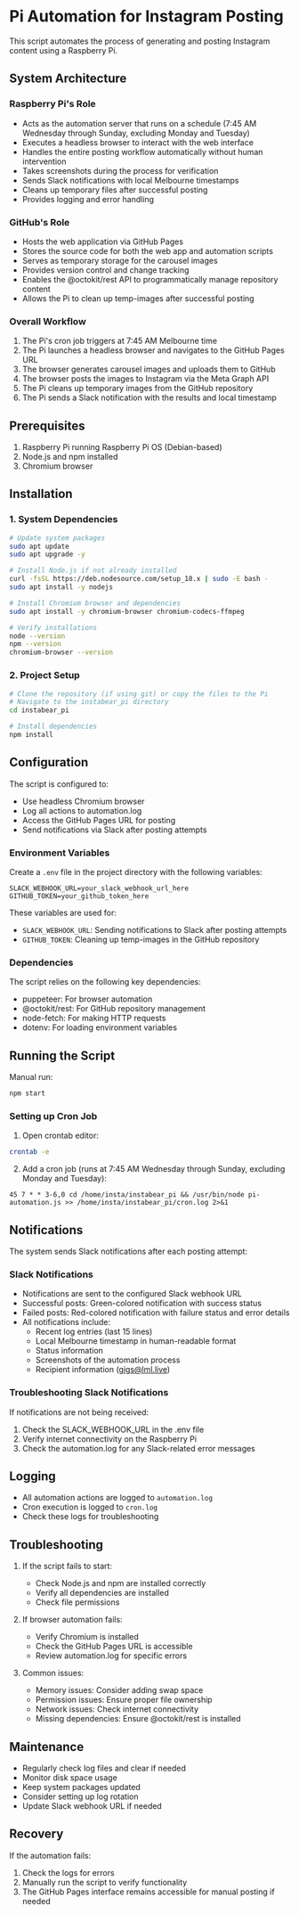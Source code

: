 # Pi Automation for Instagram Posting

This script automates the process of generating and posting Instagram content using a Raspberry Pi.

## System Architecture

### Raspberry Pi's Role
- Acts as the automation server that runs on a schedule (7:45 AM Wednesday through Sunday, excluding Monday and Tuesday)
- Executes a headless browser to interact with the web interface
- Handles the entire posting workflow automatically without human intervention
- Takes screenshots during the process for verification
- Sends Slack notifications with local Melbourne timestamps
- Cleans up temporary files after successful posting
- Provides logging and error handling

### GitHub's Role
- Hosts the web application via GitHub Pages
- Stores the source code for both the web app and automation scripts
- Serves as temporary storage for the carousel images
- Provides version control and change tracking
- Enables the @octokit/rest API to programmatically manage repository content
- Allows the Pi to clean up temp-images after successful posting

### Overall Workflow
1. The Pi's cron job triggers at 7:45 AM Melbourne time
2. The Pi launches a headless browser and navigates to the GitHub Pages URL
3. The browser generates carousel images and uploads them to GitHub
4. The browser posts the images to Instagram via the Meta Graph API
5. The Pi cleans up temporary images from the GitHub repository
6. The Pi sends a Slack notification with the results and local timestamp

## Prerequisites

1. Raspberry Pi running Raspberry Pi OS (Debian-based)
2. Node.js and npm installed
3. Chromium browser

## Installation

### 1. System Dependencies

```bash
# Update system packages
sudo apt update
sudo apt upgrade -y

# Install Node.js if not already installed
curl -fsSL https://deb.nodesource.com/setup_18.x | sudo -E bash -
sudo apt install -y nodejs

# Install Chromium browser and dependencies
sudo apt install -y chromium-browser chromium-codecs-ffmpeg

# Verify installations
node --version
npm --version
chromium-browser --version
```

### 2. Project Setup

```bash
# Clone the repository (if using git) or copy the files to the Pi
# Navigate to the instabear_pi directory
cd instabear_pi

# Install dependencies
npm install
```

## Configuration

The script is configured to:
- Use headless Chromium browser
- Log all actions to automation.log
- Access the GitHub Pages URL for posting
- Send notifications via Slack after posting attempts

### Environment Variables

Create a `.env` file in the project directory with the following variables:

```
SLACK_WEBHOOK_URL=your_slack_webhook_url_here
GITHUB_TOKEN=your_github_token_here
```

These variables are used for:
- `SLACK_WEBHOOK_URL`: Sending notifications to Slack after posting attempts
- `GITHUB_TOKEN`: Cleaning up temp-images in the GitHub repository

### Dependencies

The script relies on the following key dependencies:
- puppeteer: For browser automation
- @octokit/rest: For GitHub repository management
- node-fetch: For making HTTP requests
- dotenv: For loading environment variables

## Running the Script

Manual run:
```bash
npm start
```

### Setting up Cron Job

1. Open crontab editor:
```bash
crontab -e
```

2. Add a cron job (runs at 7:45 AM Wednesday through Sunday, excluding Monday and Tuesday):
```
45 7 * * 3-6,0 cd /home/insta/instabear_pi && /usr/bin/node pi-automation.js >> /home/insta/instabear_pi/cron.log 2>&1
```

## Notifications

The system sends Slack notifications after each posting attempt:

### Slack Notifications

- Notifications are sent to the configured Slack webhook URL
- Successful posts: Green-colored notification with success status
- Failed posts: Red-colored notification with failure status and error details
- All notifications include:
  - Recent log entries (last 15 lines)
  - Local Melbourne timestamp in human-readable format
  - Status information
  - Screenshots of the automation process
  - Recipient information (gigs@lml.live)

### Troubleshooting Slack Notifications

If notifications are not being received:
1. Check the SLACK_WEBHOOK_URL in the .env file
2. Verify internet connectivity on the Raspberry Pi
3. Check the automation.log for any Slack-related error messages

## Logging

- All automation actions are logged to `automation.log`
- Cron execution is logged to `cron.log`
- Check these logs for troubleshooting

## Troubleshooting

1. If the script fails to start:
   - Check Node.js and npm are installed correctly
   - Verify all dependencies are installed
   - Check file permissions

2. If browser automation fails:
   - Verify Chromium is installed
   - Check the GitHub Pages URL is accessible
   - Review automation.log for specific errors

3. Common issues:
   - Memory issues: Consider adding swap space
   - Permission issues: Ensure proper file ownership
   - Network issues: Check internet connectivity
   - Missing dependencies: Ensure @octokit/rest is installed

## Maintenance

- Regularly check log files and clear if needed
- Monitor disk space usage
- Keep system packages updated
- Consider setting up log rotation
- Update Slack webhook URL if needed

## Recovery

If the automation fails:
1. Check the logs for errors
2. Manually run the script to verify functionality
3. The GitHub Pages interface remains accessible for manual posting if needed
